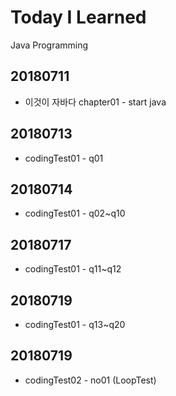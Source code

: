 # Today I Learned
Java Programming

## 20180711
* 이것이 자바다 chapter01 - start java

## 20180713
* codingTest01 - q01

## 20180714
* codingTest01 - q02~q10

## 20180717
* codingTest01 - q11~q12

## 20180719
* codingTest01 - q13~q20

## 20180719
* codingTest02 - no01 (LoopTest)

